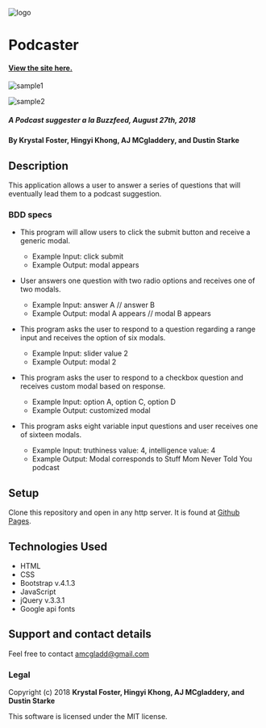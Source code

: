 ![logo](https://github.com/amcgladd/podcaster/blob/master/img/title.png)
# Podcaster

#### [View the site here.](https://amcgladd.github.io/podcaster/)

![sample1](https://github.com/amcgladd/podcaster/blob/master/img/sample1.png)

![sample2](https://github.com/amcgladd/podcaster/blob/master/img/sample2.png)


##### A Podcast suggester a la Buzzfeed, August 27th, 2018


#### By Krystal Foster, Hingyi Khong, AJ MCgladdery, and Dustin Starke

## Description

This application allows a user to answer a series of questions that will eventually lead them to a podcast suggestion.

### BDD specs
* This program will allow users to click the submit button and receive a generic modal.
  * Example Input: click submit
  * Example Output: modal appears

* User answers one question with two radio options and receives one of two modals.
  * Example Input: answer A // answer B
  * Example Output: modal A appears // modal B appears

* This program asks the user to respond to a question regarding a range input and receives the option of six modals.
  * Example Input: slider value 2
  * Example Output: modal 2

* This program asks the user to respond to a checkbox question and receives custom modal based on response.
  * Example Input: option A, option C, option D
  * Example Output: customized modal

* This program asks eight variable input questions and user receives one of sixteen modals.
  * Example Input: truthiness value: 4, intelligence value: 4
  * Example Output: Modal corresponds to Stuff Mom Never Told You podcast

## Setup

Clone this repository and open in any http server. It is found at [Github Pages](https://amcgladd.github.io/podcast).

## Technologies Used

* HTML
* CSS
* Bootstrap v.4.1.3
* JavaScript
* jQuery v.3.3.1
* Google api fonts

## Support and contact details

Feel free to contact amcgladd@gmail.com

### Legal

Copyright (c) 2018 **Krystal Foster, Hingyi Khong, AJ MCgladdery, and Dustin Starke**

This software is licensed under the MIT license.
